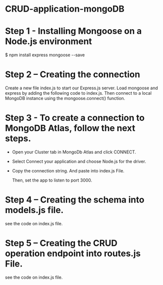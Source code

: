 # CRUD-application-mongoDB

# Step 1 - Installing Mongoose on a Node.js environment

$ npm install express mongoose --save

# Step 2 – Creating the connection

Create a new file index.js to start our Express.js server. Load mongoose and express by adding the following code to index.js.
Then connect to a local MongoDB instance using the mongoose.connect() function.

# Step 3 - To create a connection to MongoDB Atlas, follow the next steps.

- Open your Cluster tab in MongoDb Atlas and click CONNECT.
- Select Connect your application and choose Node.js for the driver.
- Copy the connection string. And paste into index.js File.

  Then, set the app to listen to port 3000.

# Step 4 – Creating the schema into models.js file.

  see the code on index.js file.

# Step 5 – Creating the CRUD operation endpoint into routes.js File.
  
  see the code on index.js file.

